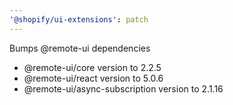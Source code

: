 ```yaml
---
'@shopify/ui-extensions': patch
---
```


Bumps @remote-ui dependencies

- @remote-ui/core version to 2.2.5
- @remote-ui/react version to 5.0.6
- @remote-ui/async-subscription version to 2.1.16
